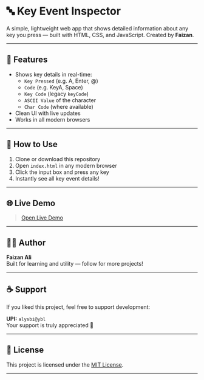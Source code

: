 # 🔤 Key Event Inspector

A simple, lightweight web app that shows detailed information about any key you press — built with HTML, CSS, and JavaScript. Created by **Faizan**.

---

## 🎯 Features

- Shows key details in real-time:
  - `Key Pressed` (e.g. A, Enter, @)
  - `Code` (e.g. KeyA, Space)
  - `Key Code` (legacy `keyCode`)
  - `ASCII Value` of the character
  - `Char Code` (where available)
- Clean UI with live updates
- Works in all modern browsers

---

## 🚀 How to Use

1. Clone or download this repository
2. Open `index.html` in any modern browser
3. Click the input box and press any key
4. Instantly see all key event details!

---

## 🌐 Live Demo

> [Open Live Demo](https://key-event-inspector.netlify.app/)

---

## 🧑‍💻 Author

**Faizan Ali**  
Built for learning and utility — follow for more projects!

---

## ☕ Support

If you liked this project, feel free to support development:

**UPI:** `alysbi@ybl`  
Your support is truly appreciated 💖

---

## 📃 License

This project is licensed under the [MIT License](LICENSE).

---

